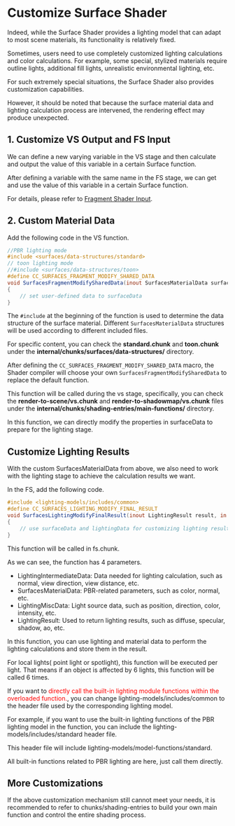 # Customize Surface Shader

Indeed, while the Surface Shader provides a lighting model that can adapt to most scene materials, its functionality is relatively fixed.

Sometimes, users need to use completely customized lighting calculations and color calculations. For example, some special, stylized materials require outline lights, additional fill lights, unrealistic environmental lighting, etc.

For such extremely special situations, the Surface Shader also provides customization capabilities.

However, it should be noted that because the surface material data and lighting calculation process are intervened, the rendering effect may produce unexpected.

## 1. Customize VS Output and FS Input

We can define a new varying variable in the VS stage and then calculate and output the value of this variable in a certain Surface function.

After defining a variable with the same name in the FS stage, we can get and use the value of this variable in a certain Surface function.

For details, please refer to [Fragment Shader Input](./fs-input.md).

## 2. Custom Material Data

Add the following code in the VS function.

```glsl
//PBR lighting mode
#include <surfaces/data-structures/standard>
// toon lighting mode
//#include <surfaces/data-structures/toon> 
#define CC_SURFACES_FRAGMENT_MODIFY_SHARED_DATA
void SurfacesFragmentModifySharedData(inout SurfacesMaterialData surfaceData)
{
    // set user-defined data to surfaceData
}
```

The `#include` at the beginning of the function is used to determine the data structure of the surface material. Different `SurfacesMaterialData` structures will be used according to different included files.

For specific content, you can check the **standard.chunk** and **toon.chunk** under the **internal/chunks/surfaces/data-structures/** directory.

After defining the `CC_SURFACES_FRAGMENT_MODIFY_SHARED_DATA` macro, the Shader compiler will choose your own `SurfacesFragmentModifySharedData` to replace the default function.

This function will be called during the vs stage, specifically, you can check the **render-to-scene/vs.chunk** and **render-to-shadowmap/vs.chunk** files under the **internal/chunks/shading-entries/main-functions/** directory.

In this function, we can directly modify the properties in surfaceData to prepare for the lighting stage.

## Customize Lighting Results

With the custom SurfacesMaterialData from above, we also need to work with the lighting stage to achieve the calculation results we want.

In the FS, add the following code.

```glsl
#include <lighting-models/includes/common>
#define CC_SURFACES_LIGHTING_MODIFY_FINAL_RESULT
void SurfacesLightingModifyFinalResult(inout LightingResult result, in LightingIntermediateData lightingData, in SurfacesMaterialData surfaceData, in LightingMiscData miscData)
{
    // use surfaceData and lightingData for customizing lighting result
}
```

This function will be called in fs.chunk.

As we can see, the function has 4 parameters.
- LightingIntermediateData: Data needed for lighting calculation, such as normal, view direction, view distance, etc.
- SurfacesMaterialData: PBR-related parameters, such as color, normal, etc.
- LightingMiscData: Light source data, such as position, direction, color, intensity, etc.
- LightingResult: Used to return lighting results, such as diffuse, specular, shadow, ao, etc.

In this function, you can use lighting and material data to perform the lighting calculations and store them in the result.

For local lights( point light or spotlight), this function will be executed per light. That means if an object is affected by 6 lights, this function will be called 6 times.

If you want to <font color=#ff0000>directly call the built-in lighting module functions within the overloaded function.</font>, you can change lighting-models/includes/common to the header file used by the corresponding lighting model.

For example, if you want to use the built-in lighting functions of the PBR lighting model in the function, you can include the lighting-models/includes/standard header file.

This header file will include lighting-models/model-functions/standard.

All built-in functions related to PBR lighting are here, just call them directly.

## More Customizations

If the above customization mechanism still cannot meet your needs, it is recommended to refer to chunks/shading-entries to build your own main function and control the entire shading process.
